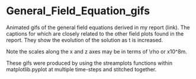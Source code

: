 # General_Field_Equation_gifs
Animated gifs of the general field equations derived in my report (link). The captions for which are closely related to the other field plots found in the report. They show the evolution of the solution as t is increased.

Note the scales along the x and z axes may be in terms of \rho or x10^8m.

These gifs were produced by using the streamplots functions within matplotlib.pyplot at multiple time-steps and stitched together.
